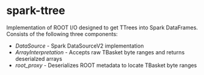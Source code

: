 # spark-ttree

Implementation of ROOT I/O designed to get TTrees into Spark DataFrames.
Consists of the following three components:

* *DataSource* - Spark DataSourceV2 implementation
* *ArrayInterpretation* - Accepts raw TBasket byte ranges and returns deserialzed arrays
* *root_proxy* - Deserializes ROOT metadata to locate TBasket byte ranges
